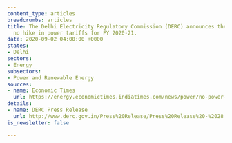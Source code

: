 ```yaml
---
content_type: articles
breadcrumbs: articles
title: The Delhi Electricity Regulatory Commission (DERC) announces there will be
  no hike in power tariffs for FY 2020-21.
date: 2020-09-02 04:00:00 +0000
states:
- Delhi
sectors:
- Energy
subsectors:
- Power and Renewable Energy
sources:
- name: Economic Times
  url: https://energy.economictimes.indiatimes.com/news/power/no-power-tariff-hike-in-delhi-for-2020-21-delhi-electricity-regulatory-commission/77815464
details:
- name: DERC Press Release
  url: http://www.derc.gov.in/Press%20Release/Press%20Release%20-%2028.08.2020/Press%20Release%20-%20english.pdf
is_newsletter: false

---
```

